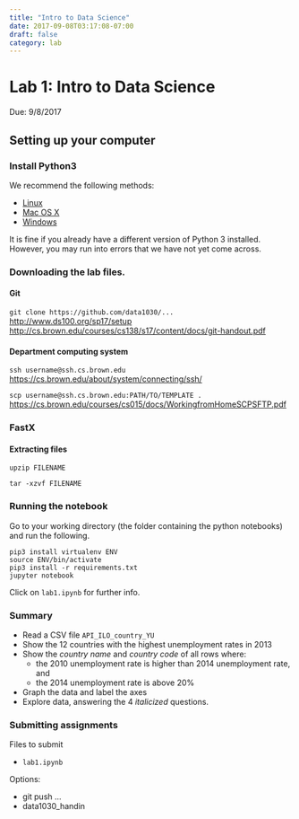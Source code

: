 ```yaml
---
title: "Intro to Data Science"
date: 2017-09-08T03:17:08-07:00
draft: false
category: lab
---
```


# Lab 1: Intro to Data Science

Due: 9/8/2017

## Setting up your computer

### Install Python3

We recommend the following methods:

* [Linux](http://python-guide-pt-br.readthedocs.io/en/latest/starting/install3/linux/)
* [Mac OS X](http://python-guide-pt-br.readthedocs.io/en/latest/starting/install3/osx/)
* [Windows](http://python-guide-pt-br.readthedocs.io/en/latest/starting/install3/win/)

It is fine if you already have a different version of Python 3 installed. However, you
may run into errors that we have not yet come across.

### Downloading the lab files.

#### Git
```git clone https://github.com/data1030/...```
http://www.ds100.org/sp17/setup
http://cs.brown.edu/courses/cs138/s17/content/docs/git-handout.pdf

#### Department computing system
```ssh username@ssh.cs.brown.edu```
https://cs.brown.edu/about/system/connecting/ssh/

```scp username@ssh.cs.brown.edu:PATH/TO/TEMPLATE .```
https://cs.brown.edu/courses/cs015/docs/WorkingfromHomeSCPSFTP.pdf

### FastX

#### Extracting files
```upzip FILENAME```

```tar -xzvf FILENAME```

### Running the notebook

Go to your working directory (the folder containing the python notebooks)
and run the following.

```
pip3 install virtualenv ENV
source ENV/bin/activate
pip3 install -r requirements.txt
jupyter notebook
```

Click on `lab1.ipynb` for further info.

### Summary

* Read a CSV file `API_ILO_country_YU`
* Show the 12 countries with the highest unemployment rates in 2013
* Show the _country name_ and _country code_ of all rows where:
    * the 2010 unemployment rate is higher than 2014 unemployment rate, and
    * the 2014 unemployment rate is above 20%
* Graph the data and label the axes
* Explore data, answering the 4 _italicized_ questions.

### Submitting assignments

Files to submit

* `lab1.ipynb`


Options:

* git push ...
* data1030_handin

